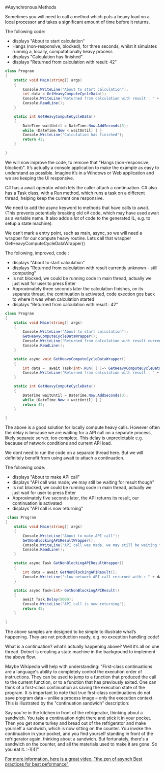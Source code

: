 #Asynchronous Methods

Sometimes you will need to call a method which puts a heavy load on a local processor and takes a significant amount of time before it returns.

The following code:
* displays "About to start calculation"
* Hangs (non-responsive, blocked), for three seconds, whilst it simulates running a, locally, computationally heavy process
* displays "Calculation has finished"
* displays "Returned from calculation with result: 42"
```c#
class Program
{
    static void Main(string[] args)
    {
        Console.WriteLine("About to start calculation");
        int data = GetHeavyComputeCycleData();
        Console.WriteLine("Returned from calculation with result : " + data.ToString());
        Console.ReadLine();
    }

    static int GetHeavyComputeCycleData()
    {
        DateTime waitUntil = DateTime.Now.AddSeconds(3);
        while (DateTime.Now < waitUntil) { }
        Console.WriteLine("Calculation has finished");
        return 42;
    }

}
```

We will now improve the code, to remove that "Hangs (non-responsive, blocked)".
It’s actually a console application to make the example as easy to understand as possible.
Imagine it’s in a Windows or Web application and we are keeping the UI responsive.

C# has a await operator which lets the caller attach a continuation.
C# also has a Task class, with a Run method, which runs a task on a different thread, helping keep the current one responsive.

We need to add the async keyword to methods that have calls to await. 
(This prevents potentially breaking old c# code, which may have used await as a variable name. 
It also adds a *lot* of code to the generated IL, e.g. to setup a state machine).

We can’t mark a entry point, such as main, async, so we will need a wrapper for our compute heavy routine.
Lets call that wrapper GetHeavyComputeCycleDataWrapper()

The following, improved, code :
* displays "About to start calculation"
* displays "Returned from calculation with result currently unknown - still computing"
* Is not blocked, we could be running code in main thread, actually we just wait for user to press Enter
* Approximately three seconds later the calculation finishes, on its separate thread, the continuation is activated, code exection gos back to where it was when calculation started
* displays "Returned from calculation with result : 42"
```c#
class Program
{
    static void Main(string[] args)
    {
        Console.WriteLine("About to start calculation");
        GetHeavyComputeCycleDataWrapper();
        Console.WriteLine("Returned from calculation with result currently unknown - still computing");
        Console.ReadLine();
    }

    static async void GetHeavyComputeCycleDataWrapper()
    {
        int data =  await Task<int>.Run( ( )=> GetHeavyComputeCycleData());
        Console.WriteLine("Returned from calculation with result : " + data.ToString());
    }

    static int GetHeavyComputeCycleData()
    {
        DateTime waitUntil = DateTime.Now.AddSeconds(3);
        while (DateTime.Now < waitUntil) { }
        return 42;
    }

}
```

The above is a good solution for locally compute heavy calls.
However often the delay is because we are waiting for a API call on a separate process, likely separate server, too complete.
This delay is unpredictable e.g. because of network conditions and current API load.

We dont need to run the code on a separate thread here.
But we will definitely benefit from using await to attach a continuation.

The following code:
* displays "About to make API call"
* displays "API call was made; we may still be waiting for result though"
* Is not blocked, we could be running code in main thread, actually we just wait for user to press Enter
* Approximately five seconds later, the API returns its result, our continuation is activated
* displays "API call is now returning"
```c#
 class Program
{
    static void Main(string[] args)
    {
        Console.WriteLine("About to make API call");
        GetNonBlockingAPIResultWrapper();
        Console.WriteLine("API call was made, we may still be waiting for result though");
        Console.ReadLine();
    }

    static async Task GetNonBlockingAPIResultWrapper()
    {
        int data = await GetNonBlockingAPIResult();
        Console.WriteLine("slow network API call returned with : " + data.ToString());
    }

    static async Task<int> GetNonBlockingAPIResult()
    {
        await Task.Delay(5000);
        Console.WriteLine("API call is now returning");
        return 42;
    }

}
```

The above samples are designed to be simple to illustrate what’s happening.
They are not production ready, e.g. no exception handling code!

What is a continuation? what’s actually happening above?
Well it’s all on one thread.
Dotnet is creating a state machine in the background to implement the above flow.

Maybe Wikipedia will help with understanding: 
"First-class continuations are a language's ability to completely control the execution order of instructions. They can be used to jump to a function that produced the call to the current function, or to a function that has previously exited. One can think of a first-class continuation as saving the execution state of the program. It is important to note that true first-class continuations do not save program data – unlike a process image – only the execution context. This is illustrated by the "continuation sandwich" description:

Say you're in the kitchen in front of the refrigerator, thinking about a sandwich. You take a continuation right there and stick it in your pocket. Then you get some turkey and bread out of the refrigerator and make yourself a sandwich, which is now sitting on the counter. You invoke the continuation in your pocket, and you find yourself standing in front of the refrigerator again, thinking about a sandwich. But fortunately, there's a sandwich on the counter, and all the materials used to make it are gone. So you eat it. :-)[4]"

 [For more information, here is a great video, "the zen of asynch Best practices for best peformance"](https://www.youtube.com/watch?v=zjLWWz2YnyQ)

